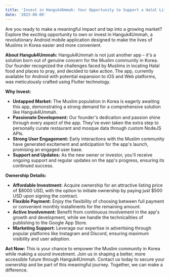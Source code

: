 ```yaml
---
title: 'Invest in Hanguk4Ummah: Your Opportunity to Support a Halal Lifestyle App!'
date: '2023-08-08'
---
```


Are you ready to make a meaningful impact and tap into a growing market? Explore the exciting opportunity to own or invest in Hanguk4Ummah, a revolutionary Android mobile application designed to make the lives of Muslims in Korea easier and more convenient.

**About Hanguk4Ummah:**
Hanguk4Ummah is not just another app – it's a solution born out of genuine concern for the Muslim community in Korea. Our founder recognized the challenges faced by Muslims in locating Halal food and places to pray, and decided to take action. The app, currently available for Android with potential expansion to iOS and Web platforms, was meticulously crafted using Flutter technology.

**Why Invest:**
- **Untapped Market:** The Muslim population in Korea is eagerly awaiting this app, demonstrating a strong demand for a comprehensive solution like Hanguk4Ummah.
- **Passionate Development:** Our founder's dedication and passion shine through every aspect of the app. They've even taken the extra step to personally curate restaurant and mosque data through custom NodeJS APIs.
- **Strong User Engagement:** Early interactions with the Muslim community have generated excitement and anticipation for the app's launch, promising an engaged user base.
- **Support and Updates:** As the new owner or investor, you'll receive ongoing support and regular updates on the app's progress, ensuring its continued success.

**Ownership Details:**
- **Affordable Investment:** Acquire ownership for an attractive listing price of $8000 USD, with the option to initiate ownership by paying just $500 USD upon signing the contract.
- **Flexible Payment:** Enjoy the flexibility of choosing between full payment or convenient monthly installments for the remaining amount.
- **Active Involvement:** Benefit from continuous involvement in the app's growth and development, while we handle the technicalities of publishing to the Google App Store.
- **Marketing Support:** Leverage our expertise in advertising through popular platforms like Instagram and Discord, ensuring maximum visibility and user adoption.

**Act Now:**
This is your chance to empower the Muslim community in Korea while making a sound investment. Join us in shaping a better, more accessible future through Hanguk4Ummah. Contact us today to secure your ownership and be part of this meaningful journey. Together, we can make a difference.
